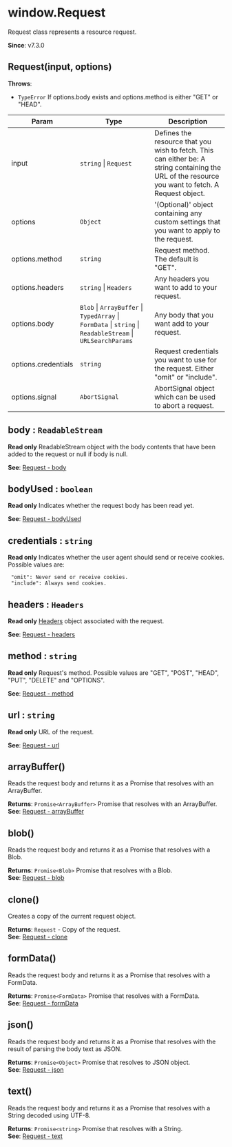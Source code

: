 
<a name="request" id="request"></a>

# window.Request
Request class represents a resource request.

**Since**: v7.3.0  


<a name="new-request-new" id="new-request-new"></a>

## Request(input, options)
**Throws**:

- `TypeError` If options.body exists and options.method is either "GET" or "HEAD".


| Param | Type | Description |
| --- | --- | --- |
| input | `string` \| `Request` | Defines the resource that you wish to fetch. This can either be:          A string containing the URL of the resource you want to fetch.          A Request object. |
| options | `Object` | '(Optional)' object containing any custom settings that you want to apply to the request. |
| options.method | `string` | Request method. The default is "GET". |
| options.headers | `string` \| `Headers` | Any headers you want to add to your request. |
| options.body | `Blob` \| `ArrayBuffer` \| `TypedArray` \| `FormData` \| `string` \| `ReadableStream` \| `URLSearchParams` | Any body that you want add to your request. |
| options.credentials | `string` | Request credentials you want to use for the request. Either "omit" or "include". |
| options.signal | `AbortSignal` | AbortSignal object which can be used to abort a request. |



<a name="request-body" id="request-body"></a>

## body : `ReadableStream`
**Read only**
ReadableStream object with the body contents that have been added to the request or null if body is null.

**See**: [Request - body](https://developer.mozilla.org/en-US/docs/Web/API/Request/body)  


<a name="request-bodyused" id="request-bodyused"></a>

## bodyUsed : `boolean`
**Read only**
Indicates whether the request body has been read yet.

**See**: [Request - bodyUsed](https://developer.mozilla.org/en-US/docs/Web/API/Request/bodyUsed)  


<a name="request-credentials" id="request-credentials"></a>

## credentials : `string`
**Read only**
Indicates whether the user agent should send or receive cookies. Possible values are:

     "omit": Never send or receive cookies.
     "include": Always send cookies.



<a name="request-headers" id="request-headers"></a>

## headers : `Headers`
**Read only**
[Headers](./Headers.md) object associated with the request.

**See**: [Request - headers](https://developer.mozilla.org/en-US/docs/Web/API/Request/headers)  


<a name="request-method" id="request-method"></a>

## method : `string`
**Read only**
Request's method. Possible values are "GET", "POST", "HEAD", "PUT", "DELETE" and "OPTIONS".

**See**: [Request - method](https://developer.mozilla.org/en-US/docs/Web/API/Request/method)  


<a name="request-url" id="request-url"></a>

## url : `string`
**Read only**
URL of the request.

**See**: [Request - url](https://developer.mozilla.org/en-US/docs/Web/API/Request/url)  


<a name="request-arraybuffer" id="request-arraybuffer"></a>

## arrayBuffer()
Reads the request body and returns it as a Promise that resolves with an ArrayBuffer.

**Returns**: `Promise<ArrayBuffer>` Promise that resolves with an ArrayBuffer.  
**See**: [Request - arrayBuffer](https://developer.mozilla.org/en-US/docs/Web/API/Request/arrayBuffer)  


<a name="request-blob" id="request-blob"></a>

## blob()
Reads the request body and returns it as a Promise that resolves with a Blob.

**Returns**: `Promise<Blob>` Promise that resolves with a Blob.  
**See**: [Request - blob](https://developer.mozilla.org/en-US/docs/Web/API/Request/blob)  


<a name="request-clone" id="request-clone"></a>

## clone()
Creates a copy of the current request object.

**Returns**: `Request` - Copy of the request.  
**See**: [Request - clone](https://developer.mozilla.org/en-US/docs/Web/API/Request/clone)  


<a name="request-formdata" id="request-formdata"></a>

## formData()
Reads the request body and returns it as a Promise that resolves with a FormData.

**Returns**: `Promise<FormData>` Promise that resolves with a FormData.  
**See**: [Request - formData](https://developer.mozilla.org/en-US/docs/Web/API/Request/formData)  


<a name="request-json" id="request-json"></a>

## json()
Reads the request body and returns it as a Promise that resolves with the result of parsing the body text as JSON.

**Returns**: `Promise<Object>` Promise that resolves to JSON object.  
**See**: [Request - json](https://developer.mozilla.org/en-US/docs/Web/API/Request/json)  


<a name="request-text" id="request-text"></a>

## text()
Reads the request body and returns it as a Promise that resolves with a String decoded using UTF-8.

**Returns**: `Promise<string>` Promise that resolves with a String.  
**See**: [Request - text](https://developer.mozilla.org/en-US/docs/Web/API/Request/text)  

  
